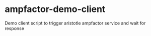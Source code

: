 # ampfactor-demo-client
Demo client script to trigger aristotle ampfactor service and wait for response

